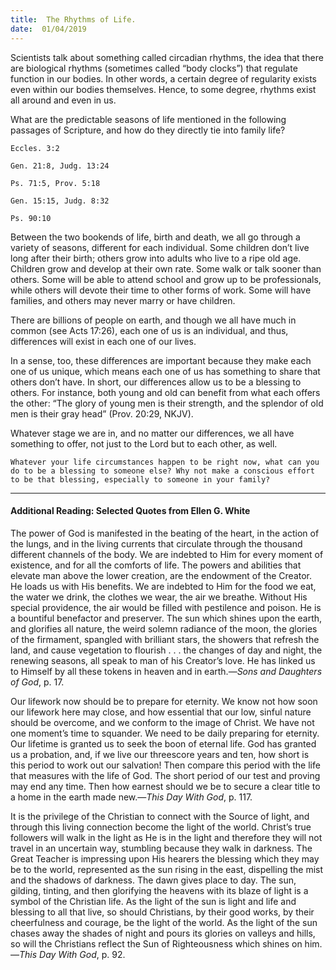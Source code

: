 ```yaml
---
title:  The Rhythms of Life.
date:  01/04/2019
---
```


Scientists talk about something called circadian rhythms, the idea that there are biological rhythms (sometimes called “body clocks”) that regulate function in our bodies. In other words, a certain degree of regularity exists even within our bodies themselves. Hence, to some degree, rhythms exist all around and even in us.

What are the predictable seasons of life mentioned in the following passages of Scripture, and how do they directly tie into family life?

`Eccles. 3:2`

`Gen. 21:8, Judg. 13:24`

`Ps. 71:5, Prov. 5:18`

`Gen. 15:15, Judg. 8:32`

`Ps. 90:10`

Between the two bookends of life, birth and death, we all go through a variety of seasons, different for each individual. Some children don’t live long after their birth; others grow into adults who live to a ripe old age. Children grow and develop at their own rate. Some walk or talk sooner than others. Some will be able to attend school and grow up to be professionals, while others will devote their time to other forms of work. Some will have families, and others may never marry or have children.

There are billions of people on earth, and though we all have much in common (see Acts 17:26), each one of us is an individual, and thus, differences will exist in each one of our lives.

In a sense, too, these differences are important because they make each one of us unique, which means each one of us has something to share that others don’t have. In short, our differences allow us to be a blessing to others. For instance, both young and old can benefit from what each offers the other: “The glory of young men is their strength, and the splendor of old men is their gray head” (Prov. 20:29, NKJV).

Whatever stage we are in, and no matter our differences, we all have something to offer, not just to the Lord but to each other, as well.

`Whatever your life circumstances happen to be right now, what can you do to be a blessing to someone else? Why not make a conscious effort to be that blessing, especially to someone in your family?`

---

#### Additional Reading: Selected Quotes from Ellen G. White

The power of God is manifested in the beating of the heart, in the action of the lungs, and in the living currents that circulate through the thousand different channels of the body. We are indebted to Him for every moment of existence, and for all the comforts of life. The powers and abilities that elevate man above the lower creation, are the endowment of the Creator. He loads us with His benefits. We are indebted to Him for the food we eat, the water we drink, the clothes we wear, the air we breathe. Without His special providence, the air would be filled with pestilence and poison. He is a bountiful benefactor and preserver. The sun which shines upon the earth, and glorifies all nature, the weird solemn radiance of the moon, the glories of the firmament, spangled with brilliant stars, the showers that refresh the land, and cause vegetation to flourish . . . the changes of day and night, the renewing seasons, all speak to man of his Creator’s love. He has linked us to Himself by all these tokens in heaven and in earth.—_Sons and Daughters of God_, p. 17. 

Our lifework now should be to prepare for eternity. We know not how soon our lifework here may close, and how essential that our low, sinful nature should be overcome, and we conform to the image of Christ. We have not one moment’s time to squander. We need to be daily preparing for eternity. Our lifetime is granted us to seek the boon of eternal life. God has granted us a probation, and, if we live our threescore years and ten, how short is this period to work out our salvation! Then compare this period with the life that measures with the life of God. The short period of our test and proving may end any time. Then how earnest should we be to secure a clear title to a home in the earth made new.—_This Day With God_, p. 117.

It is the privilege of the Christian to connect with the Source of light, and through this living connection become the light of the world. Christ’s true followers will walk in the light as He is in the light and therefore they will not travel in an uncertain way, stumbling because they walk in darkness. The Great Teacher is impressing upon His hearers the blessing which they may be to the world, represented as the sun rising in the east, dispelling the mist and the shadows of darkness. The dawn gives place to day. The sun, gilding, tinting, and then glorifying the heavens with its blaze of light is a symbol of the Christian life. As the light of the sun is light and life and blessing to all that live, so should Christians, by their good works, by their cheerfulness and courage, be the light of the world. As the light of the sun chases away the shades of night and pours its glories on valleys and hills, so will the Christians reflect the Sun of Righteousness which shines on him.—_This Day With God_, p. 92. 